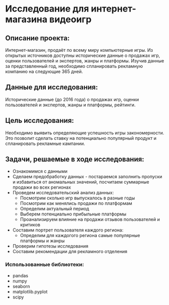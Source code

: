 # Исследование для интернет-магазина видеоигр
## Описание проекта:
Интернет-магазин, продаёт по всему миру компьютерные игры. Из открытых источников доступны исторические данные о продажах игр, оценки пользователей и экспертов, жанры и платформы.
Изучив данные за представленный год, необходимо спланировать рекламную компанию на следующие 365 дней.

## Данные для исследования:
Исторические данные (до 2016 года) о продажах игр, оценки пользователей и экспертов, жанры и платформы, рейтинги.

## Цель исследования:  
Необходимо выявить определяющие успешность игры закономерности. Это позволит сделать ставку на потенциально популярный продукт и спланировать рекламные кампании.

## Задачи, решаемые в ходе исследования:
- Ознакомимся с данными
- Сделаем предобработку данных - постараемся заполнить пропуски и избавиться от аномальных значений, посчитаем суммарные продажи во всех регионах
- Проведем исследовательский анализ данных:
  - Посмотрим сколько игр выпускалось в разные годы
  - Посмотрим как менялись продажи по платформам
  - Определим актуальный период
  - Выберем потенциально прибыльные платформы
  - Проанализируем влияние на продажи отзывов пользователей и критиков
- Составим портрет пользователя каждого региона:
  - Определим для каждогого региона самые популярные платформы и жанры
- Проверим гипотезы исследования
- Составим рекомендации для рекламного отделения
### Использованные библиотеки:
- pandas
- numpy
- seaborn
- matplotlib.pyplot 
- scipy
